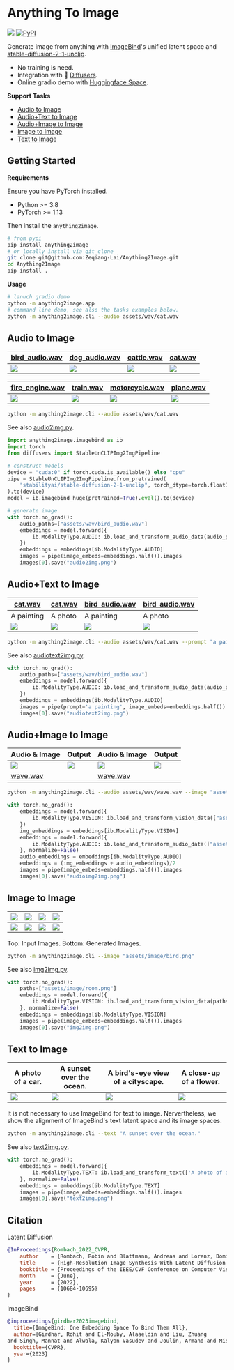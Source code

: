 # Anything To Image
<a href='https://huggingface.co/spaces/aaronb/Anything2Image'><img src='https://img.shields.io/badge/%F0%9F%A4%97%20Hugging%20Face-Spaces-blue'></a>
[![PyPI](https://img.shields.io/pypi/v/anything2image)](https://pypi.org/project/anything2image/) 

Generate image from anything with [ImageBind](https://github.com/facebookresearch/ImageBind)'s unified latent space and [stable-diffusion-2-1-unclip](https://huggingface.co/stabilityai/stable-diffusion-2-1-unclip). 

- No training is need.
- Integration with 🤗  [Diffusers](https://github.com/huggingface/diffusers).
- Online gradio demo with [Huggingface Space](https://huggingface.co/spaces/aaronb/Anything2Image). 

**Support Tasks**

- [Audio to Image](#audio-to-image)
- [Audio+Text to Image](#audiotext-to-image)
- [Audio+Image to Image](#audioimage-to-image)
- [Image to Image](#image-to-image)
- [Text to Image](#text-to-image)

## Getting Started

**Requirements**

Ensure you have PyTorch installed. 

- Python >= 3.8
- PyTorch >= 1.13

Then install the `anything2image`.

```bash
# from pypi
pip install anything2image
# or locally install via git clone
git clone git@github.com:Zeqiang-Lai/Anything2Image.git
cd Anything2Image
pip install .
```

**Usage**

```bash
# lanuch gradio demo
python -m anything2image.app
# command line demo, see also the tasks examples below.
python -m anything2image.cli --audio assets/wav/cat.wav
```

## Audio to Image

| [bird_audio.wav](assets/wav/bird_audio.wav) | [dog_audio.wav](assets/wav/dog_audio.wav) |  [cattle.wav](assets/wav/cattle.wav) | [cat.wav](assets/wav/cat.wav) | 
| --- | --- | --- | --- | 
| ![](assets/generated/audio_to_image/bird_audio.png) | ![](assets/generated/audio_to_image/dog_audio.png) |![](assets/generated/audio_to_image/cattle.png) |![](assets/generated/audio_to_image/cat.png) |

| [fire_engine.wav](assets/wav/fire_engine.wav) | [train.wav](assets/wav/train.wav) |  [motorcycle.wav](assets/wav/motorcycle.wav) | [plane.wav](assets/wav/plane.wav) | 
| --- | --- | --- | --- | 
| ![](assets/generated/audio_to_image/fire_engine.png) | ![](assets/generated/audio_to_image/train.png) |![](assets/generated/audio_to_image/motorcycle.png) |![](assets/generated/audio_to_image/plane.png) |


```bash
python -m anything2image.cli --audio assets/wav/cat.wav
```

See also [audio2img.py](tasks/audio2img.py).

```python
import anything2image.imagebind as ib
import torch
from diffusers import StableUnCLIPImg2ImgPipeline

# construct models
device = "cuda:0" if torch.cuda.is_available() else "cpu"
pipe = StableUnCLIPImg2ImgPipeline.from_pretrained(
    "stabilityai/stable-diffusion-2-1-unclip", torch_dtype=torch.float16
).to(device)
model = ib.imagebind_huge(pretrained=True).eval().to(device)

# generate image
with torch.no_grad():
    audio_paths=["assets/wav/bird_audio.wav"]
    embeddings = model.forward({
        ib.ModalityType.AUDIO: ib.load_and_transform_audio_data(audio_paths, device),
    })
    embeddings = embeddings[ib.ModalityType.AUDIO]
    images = pipe(image_embeds=embeddings.half()).images
    images[0].save("audio2img.png")
```

## Audio+Text to Image 


| [cat.wav](assets/wav/cat.wav) | [cat.wav](assets/wav/cat.wav) |  [bird_audio.wav](assets/wav/bird_audio.wav) | [bird_audio.wav](assets/wav/bird_audio.wav) | 
| --- | --- | --- | --- | 
| A painting    | A photo    |  A painting   |  A photo   | 
| ![](assets/generated/audio_text_to_image/cat_a_painting.png) | ![](assets/generated/audio_text_to_image/cat_a_photo.png) |![](assets/generated/audio_text_to_image/bird_a_painting.png) |![](assets/generated/audio_text_to_image/bird_a_photo.png) |

```bash
python -m anything2image.cli --audio assets/wav/cat.wav --prompt "a painting"
```

See also [audiotext2img.py](tasks/audiotext2img.py).

```python
with torch.no_grad():
    audio_paths=["assets/wav/bird_audio.wav"]
    embeddings = model.forward({
        ib.ModalityType.AUDIO: ib.load_and_transform_audio_data(audio_paths, device),
    })
    embeddings = embeddings[ib.ModalityType.AUDIO]
    images = pipe(prompt='a painting', image_embeds=embeddings.half()).images
    images[0].save("audiotext2img.png")
```

## Audio+Image to Image

| Audio & Image | Output | Audio & Image  | Output  | 
| --- | --- | --- | --- | 
| ![](assets/image/bird.png) | ![](assets/generated/audio_image_to_image/bird_wave.png) | ![](assets/image/dog_image.jpg) | ![](assets/generated/audio_image_to_image/dog_wave.png) | 
| [wave.wav](assets/wav/wave.wav) |  |  [wave.wav](assets/wav/wave.wav) |   |
```bash
python -m anything2image.cli --audio assets/wav/wave.wav --image "assets/image/bird.png"
```

```python
with torch.no_grad():
    embeddings = model.forward({
        ib.ModalityType.VISION: ib.load_and_transform_vision_data(["assets/image/bird.png"], device),
    })
    img_embeddings = embeddings[ib.ModalityType.VISION]
    embeddings = model.forward({
        ib.ModalityType.AUDIO: ib.load_and_transform_audio_data(["assets/wav/wave.wav"], device),
    }, normalize=False)
    audio_embeddings = embeddings[ib.ModalityType.AUDIO]
    embeddings = (img_embeddings + audio_embeddings)/2
    images = pipe(image_embeds=embeddings.half()).images
    images[0].save("audioimg2img.png")
```


## Image to Image

| ![](assets/image/dog_image.jpg) | ![](assets/image/bird_image.jpg) |  ![](assets/image/car_image.jpg) | ![](assets/image/room.png) | 
| --- | --- | --- | --- | 
| ![](assets/generated/image_to_image/dog_image.png) | ![](assets/generated/image_to_image/bird_image.png) |![](assets/generated/image_to_image/car_image.png) |![](assets/generated/image_to_image/room.png) |

Top: Input Images. Bottom: Generated Images. 

```bash
python -m anything2image.cli --image "assets/image/bird.png"
```

See also [img2img.py](tasks/img2img.py). 

```python
with torch.no_grad():
    paths=["assets/image/room.png"]
    embeddings = model.forward({
        ib.ModalityType.VISION: ib.load_and_transform_vision_data(paths, device),
    }, normalize=False)
    embeddings = embeddings[ib.ModalityType.VISION]
    images = pipe(image_embeds=embeddings.half()).images
    images[0].save("img2img.png")
```

## Text to Image

| A photo of a car. | A sunset over the ocean. | A bird's-eye view of a cityscape.  | A close-up of a flower. | 
| --- | --- | --- | --- | 
| ![](assets/generated/text_to_image/car.png) | ![](assets/generated/text_to_image/sunset.png) |![](assets/generated/text_to_image/city.png) |![](assets/generated/text_to_image/flower.png) |

It is not necessary to use ImageBind for text to image. Nervertheless, we show the alignment of ImageBind's text latent space and its image spaces.

```bash
python -m anything2image.cli --text "A sunset over the ocean."
```

See also [text2img.py](tasks/text2img.py). 

```python
with torch.no_grad():
    embeddings = model.forward({
        ib.ModalityType.TEXT: ib.load_and_transform_text(['A photo of a car.'], device),
    }, normalize=False)
    embeddings = embeddings[ib.ModalityType.TEXT]
    images = pipe(image_embeds=embeddings.half()).images
    images[0].save("text2img.png")
```

<!-- ## Discussion

Failure cases

| Audio to Image | Audio to Image | Image to Image | 
| --- | --- | --- | 
| [car_audio.wav](assets/wav/car_audio.wav) | [goat.wav](assets/wav/goat.wav) | ![](assets/image/car_image.jpg) | 
| ![](assets/generated/audio_to_image/car_audio.png) | ![](assets/generated/audio_to_image/goat.png)  | ![](assets/generated/image_to_image/car_image.png) |  -->


## Citation

Latent Diffusion

```bibtex
@InProceedings{Rombach_2022_CVPR,
    author    = {Rombach, Robin and Blattmann, Andreas and Lorenz, Dominik and Esser, Patrick and Ommer, Bj\"orn},
    title     = {High-Resolution Image Synthesis With Latent Diffusion Models},
    booktitle = {Proceedings of the IEEE/CVF Conference on Computer Vision and Pattern Recognition (CVPR)},
    month     = {June},
    year      = {2022},
    pages     = {10684-10695}
}
```

ImageBind
```bibtex
@inproceedings{girdhar2023imagebind,
  title={ImageBind: One Embedding Space To Bind Them All},
  author={Girdhar, Rohit and El-Nouby, Alaaeldin and Liu, Zhuang
and Singh, Mannat and Alwala, Kalyan Vasudev and Joulin, Armand and Misra, Ishan},
  booktitle={CVPR},
  year={2023}
}
```
